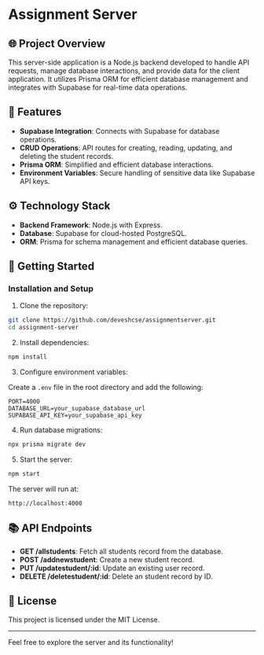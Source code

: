 # Assignment Server

## 🌐 Project Overview
This server-side application is a Node.js backend developed to handle API requests, manage database interactions, and provide data for the client application. It utilizes Prisma ORM for efficient database management and integrates with Supabase for real-time data operations.

## 🍕 Features
- **Supabase Integration**: Connects with Supabase for database operations.
- **CRUD Operations**: API routes for creating, reading, updating, and deleting the student records.
- **Prisma ORM**: Simplified and efficient database interactions.
- **Environment Variables**: Secure handling of sensitive data like Supabase API keys.

## ⚙ Technology Stack
- **Backend Framework**: Node.js with Express.
- **Database**: Supabase for cloud-hosted PostgreSQL.
- **ORM**: Prisma for schema management and efficient database queries.

## 🚀 Getting Started

### Installation and Setup
1. Clone the repository:

```bash
git clone https://github.com/deveshcse/assignmentserver.git
cd assignment-server
```

2. Install dependencies:

```bash
npm install
```

3. Configure environment variables:

Create a `.env` file in the root directory and add the following:

```
PORT=4000
DATABASE_URL=your_supabase_database_url
SUPABASE_API_KEY=your_supabase_api_key
```

4. Run database migrations:

```bash
npx prisma migrate dev
```

5. Start the server:

```bash
npm start
```

The server will run at:

```
http://localhost:4000
```

## 📚 API Endpoints
- **GET /allstudents**: Fetch all students record from the database.
- **POST /addnewstudent**: Create a new student record.
- **PUT /updatestudent/:id**: Update an existing user record.
- **DELETE /deletestudent/:id**: Delete an student record by ID.

## 📝 License
This project is licensed under the MIT License.

---
Feel free to explore the server and its functionality!
